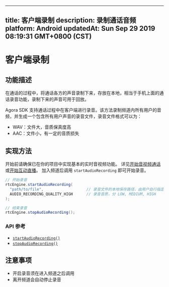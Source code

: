 
---
title: 客户端录制
description: 录制通话音频
platform: Android
updatedAt: Sun Sep 29 2019 08:19:31 GMT+0800 (CST)
---
# 客户端录制
## 功能描述

在通话的过程中，将通话各方的声音录制下来，存放在本地，相当于手机上面的通话录音功能，录制下来的声音可用于回放。

Agora SDK 支持通话过程中在客户端进行录音。该方法录制频道内所有用户的音频，并生成一个包含所有用户声音的录音文件，录音文件格式可以为：

- WAV：文件大，音质保真度高
- AAC：文件小，有一定的音质损失

## 实现方法

开始前请确保已在你的项目中实现基本的实时音视频功能。 详见[开始音视频通话](../../cn/Video/start_call_android.md)或[开始互动直播](../../cn/Video/start_live_android.md)。
加入频道后调用 `startAudioRecording` 即可开始录音。

```Java
// 开始录音
rtcEngine.startAudioRecording(
  "path/to/file",                   // 录音文件的本地保存路径，由用户自行指定，需精确到文件名及格式
  AUDIO_RECORDING_QUALITY_HIGH      // 录音音质，分 LOW, MEDIUM, HIGH
);

// 结束录音
rtcEngine.stopAudioRecording();
```

### API 参考

- [`startAudioRecording()`](https://docs.agora.io/cn/Video/API%20Reference/java/classio_1_1agora_1_1rtc_1_1_rtc_engine.html#a44744695d723b7d18c704a57f828cddb)
- [`stopAudioRecording()`](https://docs.agora.io/cn/Video/API%20Reference/java/classio_1_1agora_1_1rtc_1_1_rtc_engine.html#a2d751055a21611b3cf99fe39d24bb1a0)

## 注意事项

- 开启录音须在进入频道之后调用
- 离开频道会自动停止录音
